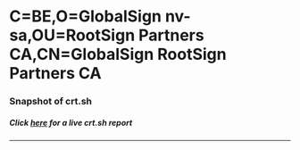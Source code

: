 # C=BE,O=GlobalSign nv-sa,OU=RootSign Partners CA,CN=GlobalSign RootSign Partners CA
### Snapshot of crt.sh
##### Click [here](https://crt.sh/?serial=04000000000100998F8DF4) for a live crt.sh report

---
